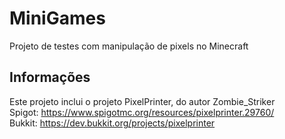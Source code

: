 # MiniGames
Projeto de testes com manipulação de pixels no Minecraft

## Informações
Este projeto inclui o projeto PixelPrinter, do autor Zombie_Striker  
Spigot: <https://www.spigotmc.org/resources/pixelprinter.29760/>  
Bukkit: <https://dev.bukkit.org/projects/pixelprinter>  
